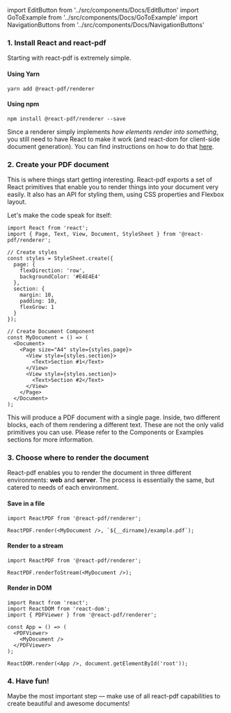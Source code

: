 import EditButton from '../src/components/Docs/EditButton'
import GoToExample from '../src/components/Docs/GoToExample'
import NavigationButtons from '../src/components/Docs/NavigationButtons'

### 1. Install React and react-pdf

Starting with react-pdf is extremely simple.

#### Using Yarn

```
yarn add @react-pdf/renderer
```

#### Using npm

```
npm install @react-pdf/renderer --save
```

Since a renderer simply implements _how elements render into something_, you still need to have React to make it work (and react-dom for client-side document generation). You can find instructions on how to do that [here](https://react.dev/learn/add-react-to-an-existing-project).

### 2. Create your PDF document

This is where things start getting interesting. React-pdf exports a set of React primitives that enable you to render things into your document very easily. It also has an API for styling them, using CSS properties and Flexbox layout.

Let's make the code speak for itself:

```
import React from 'react';
import { Page, Text, View, Document, StyleSheet } from '@react-pdf/renderer';

// Create styles
const styles = StyleSheet.create({
  page: {
    flexDirection: 'row',
    backgroundColor: '#E4E4E4'
  },
  section: {
    margin: 10,
    padding: 10,
    flexGrow: 1
  }
});

// Create Document Component
const MyDocument = () => (
  <Document>
    <Page size="A4" style={styles.page}>
      <View style={styles.section}>
        <Text>Section #1</Text>
      </View>
      <View style={styles.section}>
        <Text>Section #2</Text>
      </View>
    </Page>
  </Document>
);
```

This will produce a PDF document with a single page. Inside, two different blocks, each of them rendering a different text. These are not the only valid primitives you can use. Please refer to the Components or Examples sections for more information.

### 3. Choose where to render the document

React-pdf enables you to render the document in three different environments: **web** and **server**. The process is essentially the same, but catered to needs of each environment.

#### Save in a file

```
import ReactPDF from '@react-pdf/renderer';

ReactPDF.render(<MyDocument />, `${__dirname}/example.pdf`);
```

#### Render to a stream

```
import ReactPDF from '@react-pdf/renderer';

ReactPDF.renderToStream(<MyDocument />);
```

#### Render in DOM

```
import React from 'react';
import ReactDOM from 'react-dom';
import { PDFViewer } from '@react-pdf/renderer';

const App = () => (
  <PDFViewer>
    <MyDocument />
  </PDFViewer>
);

ReactDOM.render(<App />, document.getElementById('root'));
```

### 4. Have fun!

Maybe the most important step — make use of all react-pdf capabilities to create beautiful and awesome documents!

<NavigationButtons
  nextSrc="/rendering-process"
  nextText="Rendering process"
/>
